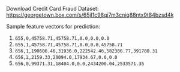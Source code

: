 Download Credit Card Fraud Dataset: https://georgetown.box.com/s/65jl1c98qj7m3cniq88ntx9t84bzsd4k

Sample feature vectors for prediction:

1. `655,0,45758.71,45758.71,0.0,0.0,0.0`
2. `655,1,45758.71,45758.71,0.0,0.0,45758.71`
3. `656,1,190606.46,31936.0,222542.46,582386.77,391780.31`
4. `656,2,2159.33,20094.0,17934.67,0.0,0.0`
5. `656,0,99371.31,18404.0,0.0,2434200.04,2533571.35`
